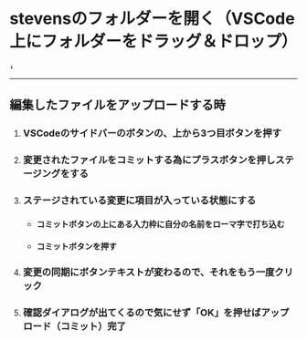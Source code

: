 # stevensのフォルダーを開く（VSCode上にフォルダーをドラッグ＆ドロップ）

    ↓

---

## 編集したファイルをアップロードする時

1. ### VSCodeのサイドバーのボタンの、上から3つ目ボタンを押す
1. ### 変更されたファイルをコミットする為にプラスボタンを押しステージングをする
1. ### ステージされている変更に項目が入っている状態にする
    - #### コミットボタンの上にある入力枠に自分の名前をローマ字で打ち込む
    - #### コミットボタンを押す
1. ### 変更の同期にボタンテキストが変わるので、それをもう一度クリック
1. ### 確認ダイアログが出てくるので気にせず「OK」を押せばアップロード（コミット）完了